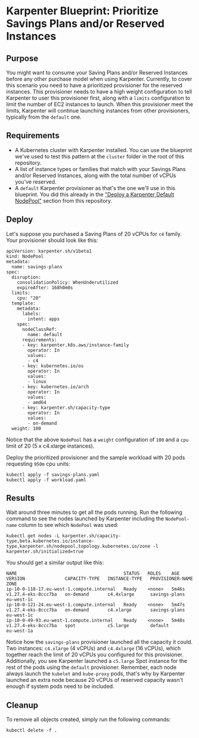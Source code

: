 # Karpenter Blueprint: Prioritize Savings Plans and/or Reserved Instances

## Purpose
You might want to consume your Saving Plans and/or Reserved Instances before any other purchase model when using Karpenter. Currently, to cover this scenario you need to have a prioritized provisioner for the reserved instances. This provisioner needs to have a high weight configuration to tell Karpenter to user this provisioner first, along with a `limits` configuration to limit the number of EC2 instances to launch. When this provisioner meet the limits, Karpenter will continue launching instances from other provisioners, typically from the `default` one.

## Requirements

* A Kubernetes cluster with Karpenter installed. You can use the blueprint we've used to test this pattern at the `cluster` folder in the root of this repository.
* A list of instance types or families that match with your Savings Plans and/or Reserved Instances, along with the total number of vCPUs you've reserved.
* A `default` Karpenter provisioner as that's the one we'll use in this blueprint. You did this already in the ["Deploy a Karpenter Default NodePool"](../../README.md) section from this repository.

## Deploy
Let's suppose you purchased a Saving Plans of 20 vCPUs for `c4` family. Your provisioner should look like this:

```
apiVersion: karpenter.sh/v1beta1
kind: NodePool
metadata:
  name: savings-plans
spec:
  disruption:
    consolidationPolicy: WhenUnderutilized
    expireAfter: 168h0m0s
  limits:
    cpu: "20"
  template:
    metadata:
      labels:
        intent: apps
    spec:
      nodeClassRef:
        name: default
      requirements:
      - key: karpenter.k8s.aws/instance-family
        operator: In
        values:
        - c4
      - key: kubernetes.io/os
        operator: In
        values:
        - linux
      - key: kubernetes.io/arch
        operator: In
        values:
        - amd64
      - key: karpenter.sh/capacity-type
        operator: In
        values:
        - on-demand
  weight: 100
```

Notice that the above `NodePool` has a `weight` configuration of `100` and a `cpu` limit of 20 (5 x c4.xlarge instances).

Deploy the prioritized provisioner and the sample workload with 20 pods requesting `950m` cpu units:

```
kubectl apply -f savings-plans.yaml
kubectl apply -f workload.yaml
```

## Results
Wait around three minutes to get all the pods running. Run the following command to see the nodes launched by Karpenter including the `NodePool-name` column to see which `NodePool` was used:

```
kubectl get nodes -L karpenter.sh/capacity-type,beta.kubernetes.io/instance-type,karpenter.sh/nodepool,topology.kubernetes.io/zone -l karpenter.sh/initialized=true
```

You should get a similar output like this:

```
NAME                                        STATUS   ROLES    AGE     VERSION               CAPACITY-TYPE   INSTANCE-TYPE   PROVISIONER-NAME   ZONE
ip-10-0-118-17.eu-west-1.compute.internal   Ready    <none>   5m46s   v1.27.4-eks-8ccc7ba   on-demand       c4.4xlarge      savings-plans      eu-west-1c
ip-10-0-121-24.eu-west-1.compute.internal   Ready    <none>   5m47s   v1.27.4-eks-8ccc7ba   on-demand       c4.xlarge       savings-plans      eu-west-1c
ip-10-0-49-93.eu-west-1.compute.internal    Ready    <none>   5m48s   v1.27.4-eks-8ccc7ba   spot            c5.large        default            eu-west-1a
```

Notice how the `savings-plans` provisioner launched all the capacity it could. Two instances: `c4.xlarge` (4 vCPUs) and `c4.4xlarge` (16 vCPUs), which together reach the limit of 20 vCPUs you configured for this provisioner. Additionally, you see Karpenter launched a `c5.large` Spot instance for the rest of the pods using the `default` provisioner. Remember, each node always launch the `kubelet` and `kube-proxy` pods, that's why by Karpenter launched an extra node because 20 vCPUs of reserved capacity wasn't enough if system pods need to be included.

## Cleanup
To remove all objects created, simply run the following commands:

```
kubectl delete -f .
```